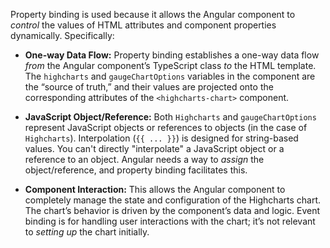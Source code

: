 Property binding is used because it allows the Angular component to *control* the values of HTML attributes and component properties dynamically. Specifically:

*   **One-way Data Flow:** Property binding establishes a one-way data flow *from* the Angular component’s TypeScript class *to* the HTML template. The `highcharts` and `gaugeChartOptions` variables in the component are the “source of truth,” and their values are projected onto the corresponding attributes of the `<highcharts-chart>` component.

*   **JavaScript Object/Reference:** Both `Highcharts` and `gaugeChartOptions` represent JavaScript objects or references to objects (in the case of `Highcharts`). Interpolation (`{{ ... }}`) is designed for string-based values.  You can't directly "interpolate" a JavaScript object or a reference to an object. Angular needs a way to *assign* the object/reference, and property binding facilitates this.

*   **Component Interaction:** This allows the Angular component to completely manage the state and configuration of the Highcharts chart. The chart’s behavior is driven by the component’s data and logic.  Event binding is for handling user interactions with the chart; it’s not relevant to *setting up* the chart initially.